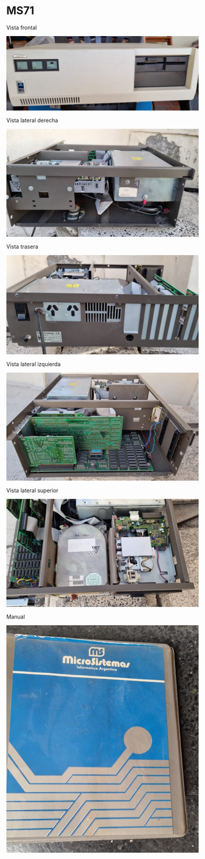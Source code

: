 MS71
====
Vista frontal

![MS71-vista-frontal](ms71_frente.jpg)

Vista lateral derecha

![MS71-vista-lateral-der](ms71_lateral_der.jpg)

Vista trasera

![MS71-vista-traseral](ms71_detrás.jpg)

Vista lateral izquierda

![MS71-vista-lateral-izq](ms71_lateral_izq.jpg)

Vista lateral superior

![MS71-vista-superior](ms71_tapa.jpg)

Manual

![MS71-Manual](ms71_manual.jpg)


